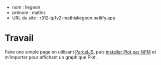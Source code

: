 - nom : liegeon
- prénom : mathis
- URL du site : r312-tp1v2-mathisliegeon.netlify.app

# Travail

Faire une simple page en utilisant [ParcelJS](https://parceljs.org/getting-started/webapp/), puis [installer Plot par NPM](https://observablehq.com/plot/getting-started#installing-from-npm) et m'importer pour affichant un graphique Plot.
